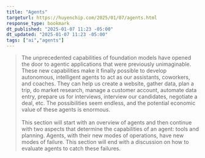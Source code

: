 ```yaml
---
title: "Agents"
targeturl: https://huyenchip.com/2025/01/07/agents.html
response_type: bookmark
dt_published: "2025-01-07 11:23 -05:00"
dt_updated: "2025-01-07 11:23 -05:00"
tags: ["ai","agents"]
---
```


> The unprecedented capabilities of foundation models have opened the door to agentic applications that were previously unimaginable. These new capabilities make it finally possible to develop autonomous, intelligent agents to act as our assistants, coworkers, and coaches. They can help us create a website, gather data, plan a trip, do market research, manage a customer account, automate data entry, prepare us for interviews, interview our candidates, negotiate a deal, etc. The possibilities seem endless, and the potential economic value of these agents is enormous.  
> <br>
> This section will start with an overview of agents and then continue with two aspects that determine the capabilities of an agent: tools and planning. Agents, with their new modes of operations, have new modes of failure. This section will end with a discussion on how to evaluate agents to catch these failures.
